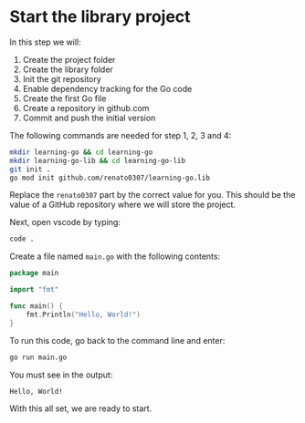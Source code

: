 # Start the library project

In this step we will:

1. Create the project folder
1. Create the library folder
1. Init the git repository
1. Enable dependency tracking for the Go code
1. Create the first Go file
1. Create a repository in github.com
1. Commit and push the initial version

The following commands are needed for step 1, 2, 3 and 4:

```sh
mkdir learning-go && cd learning-go
mkdir learning-go-lib && cd learning-go-lib
git init .
go mod init github.com/renato0307/learning-go.lib
```

Replace the `renato0307` part by the correct value for you. This should be the
value of a GitHub repository where we will store the project.

Next, open vscode by typing:

```sh
code .
```

Create a file named `main.go` with the following contents:

```go
package main

import "fmt"

func main() {
	fmt.Println("Hello, World!")
}
```

To run this code, go back to the command line and enter:

```sh
go run main.go
```

You must see in the output:

```
Hello, World!
```

With this all set, we are ready to start.